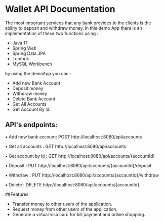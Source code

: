 # Wallet API Documentation


The most important services that any bank provides to the clients is the ability to deposit and withdraw money,
In this demo App there is an implementation of these two functions using :
- Java 17
- Spring Web
- Spring Data JPA
- Lombok
- MySQL Workbench

by using the demoApp you can :
- Add new Bank Account
- Deposit money
- Withdraw money
- Delete Bank Account
- Get All Accounts
- Get Account By Id

## API's endpoints:



▪ Add new bank account: POST http://localhost:8080/api/accounts


▪ Get all accounts    : GET http://localhost:8080/api/accounts


▪ Get account by id   : GET http://localhost:8080/api/accounts/{accountId}



▪ Deposit             : PUT http://localhost:8080/api/accounts/{accountId}/deposit



▪ Withdraw            : PUT http://localhost:8080/api/accounts/{accountId}/withdraw



▪ Delete              : DELETE http://localhost:8080/api/accounts/{accountId}


##Features
* Transfer money to other users of the application.
* Request money from other users of the application.
* Generate a virtual visa card for bill payment and online shopping.

